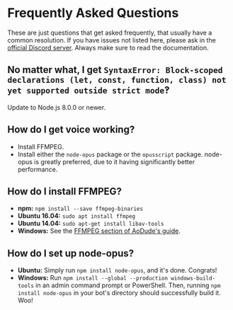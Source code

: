 # Frequently Asked Questions
These are just questions that get asked frequently, that usually have a common resolution.
If you have issues not listed here, please ask in the [official Discord server](https://discord.gg/bRCvFy9).
Always make sure to read the documentation.

## No matter what, I get `SyntaxError: Block-scoped declarations (let, const, function, class) not yet supported outside strict mode`‽
Update to Node.js 8.0.0 or newer.

## How do I get voice working?
- Install FFMPEG.
- Install either the `node-opus` package or the `opusscript` package.
  node-opus is greatly preferred, due to it having significantly better performance.

## How do I install FFMPEG?
- **npm:** `npm install --save ffmpeg-binaries`
- **Ubuntu 16.04:** `sudo apt install ffmpeg`
- **Ubuntu 14.04:** `sudo apt-get install libav-tools`
- **Windows:** See the [FFMPEG section of AoDude's guide](https://github.com/bdistin/OhGodMusicBot/blob/master/README.md#download-ffmpeg).

## How do I set up node-opus?
- **Ubuntu:** Simply run `npm install node-opus`, and it's done. Congrats!
- **Windows:** Run `npm install --global --production windows-build-tools` in an admin command prompt or PowerShell.
  Then, running `npm install node-opus` in your bot's directory should successfully build it. Woo!

